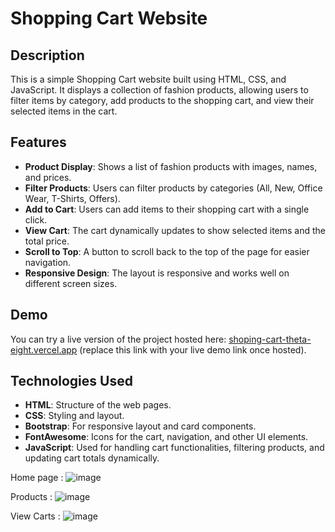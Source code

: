 # Shopping Cart Website

## Description
This is a simple Shopping Cart website built using HTML, CSS, and JavaScript. It displays a collection of fashion products, allowing users to filter items by category, add products to the shopping cart, and view their selected items in the cart.

## Features
- **Product Display**: Shows a list of fashion products with images, names, and prices.
- **Filter Products**: Users can filter products by categories (All, New, Office Wear, T-Shirts, Offers).
- **Add to Cart**: Users can add items to their shopping cart with a single click.
- **View Cart**: The cart dynamically updates to show selected items and the total price.
- **Scroll to Top**: A button to scroll back to the top of the page for easier navigation.
- **Responsive Design**: The layout is responsive and works well on different screen sizes.

## Demo
You can try a live version of the project hosted here: [shoping-cart-theta-eight.vercel.app](#) (replace this link with your live demo link once hosted).

## Technologies Used
- **HTML**: Structure of the web pages.
- **CSS**: Styling and layout.
- **Bootstrap**: For responsive layout and card components.
- **FontAwesome**: Icons for the cart, navigation, and other UI elements.
- **JavaScript**: Used for handling cart functionalities, filtering products, and updating cart totals dynamically.

Home page :
![image](https://github.com/user-attachments/assets/29d9e00b-99e7-4bbd-9c86-2d4cee27151f)

Products :
![image](https://github.com/user-attachments/assets/998ae26b-4dd8-46d4-895d-6fa3a08dfe32)

View Carts : 
![image](https://github.com/user-attachments/assets/5091c21b-3033-455d-9f95-770640086410)


